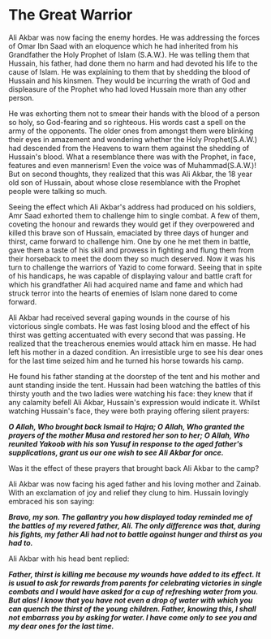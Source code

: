 The Great Warrior
=================

Ali Akbar was now facing the enemy hordes. He was addressing the forces
of Omar Ibn Saad with an eloquence which he had inherited from his
Grandfather the Holy Prophet of Islam (S.A.W.). He was telling them that
Hussain, his father, had done them no harm and had devoted his life to
the cause of Islam. He was explaining to them that by shedding the blood
of Hussain and his kinsmen. They would be incurring the wrath of God and
displeasure of the Prophet who had loved Hussain more than any other
person.

He was exhorting them not to smear their hands with the blood of a
person so holy, so God-fearing and so righteous. His words cast a spell
on the army of the opponents. The older ones from amongst them were
blinking their eyes in amazement and wondering whether the Holy
Prophet(S.A.W.) had descended from the Heavens to warn them against the
shedding of Hussain's blood. What a resemblance there was with the
Prophet, in face, features and even mannerism! Even the voice was of
Muhammad(S.A.W.)! But on second thoughts, they realized that this was
Ali Akbar, the 18 year old son of Hussain, about whose close resemblance
with the Prophet people were talking so much.

Seeing the effect which Ali Akbar's address had produced on his
soldiers, Amr Saad exhorted them to challenge him to single combat. A
few of them, coveting the honour and rewards they would get if they
overpowered and killed this brave son of Hussain, emaciated by three
days of hunger and thirst, came forward to challenge him. One by one he
met them in battle, gave them a taste of his skill and prowess in
fighting and flung them from their horseback to meet the doom they so
much deserved. Now it was his turn to challenge the warriors of Yazid to
come forward. Seeing that in spite of his handicaps, he was capable of
displaying valour and battle craft for which his grandfather Ali had
acquired name and fame and which had struck terror into the hearts of
enemies of Islam none dared to come forward.

Ali Akbar had received several gaping wounds in the course of his
victorious single combats. He was fast losing blood and the effect of
his thirst was getting accentuated with every second that was passing.
He realized that the treacherous enemies would attack him en masse. He
had left his mother in a dazed condition. An irresistible urge to see
his dear ones for the last time seized him and he turned his horse
towards his camp.

He found his father standing at the doorstep of the tent and his mother
and aunt standing inside the tent. Hussain had been watching the battles
of this thirsty youth and the two ladies were watching his face: they
knew that if any calamity befell Ali Akbar, Hussain's expression would
indicate it. Whilst watching Hussain's face, they were both praying
offering silent prayers:

***O Allah, Who brought back Ismail to Hajra; O Allah, Who granted the
prayers of the mother Musa and restored her son to her; O Allah, Who
reunited Yakoob with his son Yusuf in response to the aged father's
supplications, grant us our one wish to see Ali Akbar for once.***

Was it the effect of these prayers that brought back Ali Akbar to the
camp?

Ali Akbar was now facing his aged father and his loving mother and
Zainab. With an exclamation of joy and relief they clung to him. Hussain
lovingly embraced his son saying:

***Bravo, my son. The gallantry you how displayed today reminded me of
the battles of my revered father, Ali. The only difference was that,
during his fights, my father Ali had not to battle against hunger and
thirst as you had to.***

Ali Akbar with his head bent replied:

***Father, thirst is killing me because my wounds have added to its
effect. It is usual to ask for rewards from parents for celebrating
victories in single combats and I would have asked for a cup of
refreshing water from you. But alas! I know that you have not even a
drop of water with which you can quench the thirst of the young
children. Father, knowing this, I shall not embarrass you by asking for
water. I have come only to see you and my dear ones for the last
time.***


